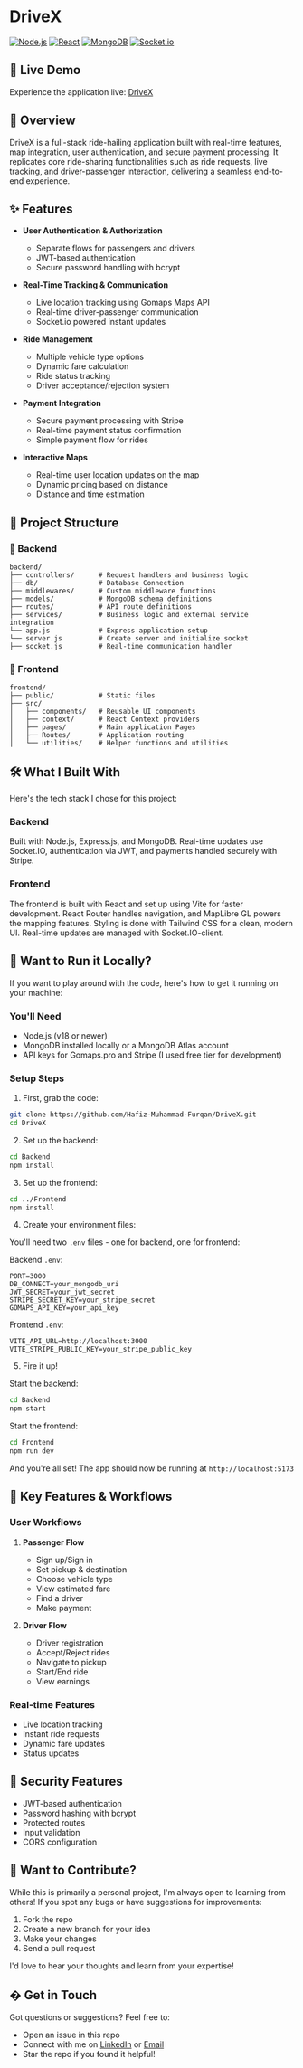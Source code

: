 # DriveX

[![Node.js](https://img.shields.io/badge/Node.js-v18+-green.svg)](https://nodejs.org/)
[![React](https://img.shields.io/badge/React-v18.3-blue.svg)](https://reactjs.org/)
[![MongoDB](https://img.shields.io/badge/MongoDB-Latest-green.svg)](https://www.mongodb.com/)
[![Socket.io](https://img.shields.io/badge/Socket.io-v4.8.1-black.svg)](https://socket.io/)

## 🚀 Live Demo

Experience the application live: <a href="https://drive-x.netlify.app" target="_blank">DriveX</a>

## 📌 Overview

DriveX is a full-stack ride-hailing application built with real-time features, map integration, user authentication, and secure payment processing. It replicates core ride-sharing functionalities such as ride requests, live tracking, and driver-passenger interaction, delivering a seamless end-to-end experience.

## ✨ Features

- **User Authentication & Authorization**

  - Separate flows for passengers and drivers
  - JWT-based authentication
  - Secure password handling with bcrypt

- **Real-Time Tracking & Communication**

  - Live location tracking using Gomaps Maps API
  - Real-time driver-passenger communication
  - Socket.io powered instant updates

- **Ride Management**

  - Multiple vehicle type options
  - Dynamic fare calculation
  - Ride status tracking
  - Driver acceptance/rejection system

- **Payment Integration**

  - Secure payment processing with Stripe
  - Real-time payment status confirmation
  - Simple payment flow for rides

- **Interactive Maps**
  - Real-time user location updates on the map
  - Dynamic pricing based on distance
  - Distance and time estimation

## 📂 Project Structure

### 📂 Backend

```
backend/
├── controllers/      # Request handlers and business logic
├── db/               # Database Connection
├── middlewares/      # Custom middleware functions
├── models/           # MongoDB schema definitions
├── routes/           # API route definitions
├── services/         # Business logic and external service integration
└── app.js            # Express application setup
└── server.js         # Create server and initialize socket
├── socket.js         # Real-time communication handler
```

### 📂 Frontend

```
frontend/
├── public/           # Static files
├── src/
│   ├── components/   # Reusable UI components
│   ├── context/      # React Context providers
│   ├── pages/        # Main application Pages
│   ├── Routes/       # Application routing
│   └── utilities/    # Helper functions and utilities
```

## 🛠️ What I Built With

Here's the tech stack I chose for this project:

### Backend

Built with Node.js, Express.js, and MongoDB. Real-time updates use Socket.IO, authentication via JWT, and payments handled securely with Stripe.

### Frontend

The frontend is built with React and set up using Vite for faster development. React Router handles navigation, and MapLibre GL powers the mapping features. Styling is done with Tailwind CSS for a clean, modern UI. Real-time updates are managed with Socket.IO-client.

## 🚀 Want to Run it Locally?

If you want to play around with the code, here's how to get it running on your machine:

### You'll Need

- Node.js (v18 or newer)
- MongoDB installed locally or a MongoDB Atlas account
- API keys for Gomaps.pro and Stripe (I used free tier for development)

### Setup Steps

1. First, grab the code:

```bash
git clone https://github.com/Hafiz-Muhammad-Furqan/DriveX.git
cd DriveX
```

2. Set up the backend:

```bash
cd Backend
npm install
```

3. Set up the frontend:

```bash
cd ../Frontend
npm install
```

4. Create your environment files:

You'll need two `.env` files - one for backend, one for frontend:

Backend `.env`:

```env
PORT=3000
DB_CONNECT=your_mongodb_uri
JWT_SECRET=your_jwt_secret
STRIPE_SECRET_KEY=your_stripe_secret
GOMAPS_API_KEY=your_api_key
```

Frontend `.env`:

```env
VITE_API_URL=http://localhost:3000
VITE_STRIPE_PUBLIC_KEY=your_stripe_public_key
```

5. Fire it up!

Start the backend:

```bash
cd Backend
npm start
```

Start the frontend:

```bash
cd Frontend
npm run dev
```

And you're all set! The app should now be running at `http://localhost:5173`

## 📱 Key Features & Workflows

### User Workflows

1. **Passenger Flow**

   - Sign up/Sign in
   - Set pickup & destination
   - Choose vehicle type
   - View estimated fare
   - Find a driver
   - Make payment

2. **Driver Flow**
   - Driver registration
   - Accept/Reject rides
   - Navigate to pickup
   - Start/End ride
   - View earnings

### Real-time Features

- Live location tracking
- Instant ride requests
- Dynamic fare updates
- Status updates

## 🔐 Security Features

- JWT-based authentication
- Password hashing with bcrypt
- Protected routes
- Input validation
- CORS configuration

## 🤝 Want to Contribute?

While this is primarily a personal project, I'm always open to learning from others! If you spot any bugs or have suggestions for improvements:

1. Fork the repo
2. Create a new branch for your idea
3. Make your changes
4. Send a pull request

I'd love to hear your thoughts and learn from your expertise!

## � Get in Touch

Got questions or suggestions? Feel free to:

- Open an issue in this repo
- Connect with me on [LinkedIn](https://www.linkedin.com/in/hafiz-muhammad-furqan) or [Email](mailto:hafizfurqan.dev@gmail.com)
- Star the repo if you found it helpful!
